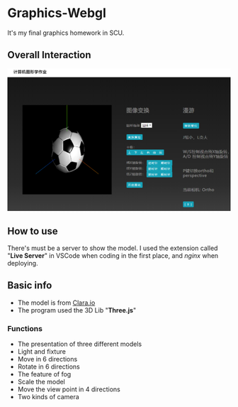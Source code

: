 # Graphics-Webgl
It's my final graphics homework in SCU. 
## Overall Interaction
![总体交互示意图](img/总体交互示意图.png)
## How to use
There's must be a server to show the model. I used the extension called "**Live Server**" in VSCode when coding in the first place, and *nginx* when deploying. 
## Basic info
- The model is from [Clara.io](https://clara.io/scenes)
- The program used the 3D Lib "**Three.js**"
### Functions
- The presentation of three different models
- Light and fixture
- Move in 6 directions
- Rotate in 6 directions
- The feature of fog
- Scale the model
- Move the view point in 4 directions
- Two kinds of camera
